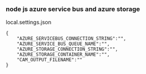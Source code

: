 ### node js azure service bus and azure storage

local.settings.json

```
{
    "AZURE_SERVICEBUS_CONNECTION_STRING":"",
    "AZURE_SERVICE_BUS_QUEUE_NAME":"",
    "AZURE_STORAGE_CONNECTION_STRING":"",
    "AZURE_STORAGE_CONTAINER_NAME":"",
    "CAM_OUTPUT_FILENAME":"" 
}
```